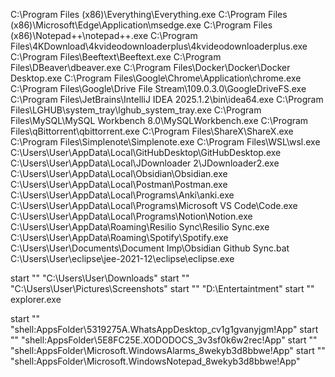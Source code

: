 C:\Program Files (x86)\Everything\Everything.exe
C:\Program Files (x86)\Microsoft\Edge\Application\msedge.exe
C:\Program Files (x86)\Notepad++\notepad++.exe
C:\Program Files\4KDownload\4kvideodownloaderplus\4kvideodownloaderplus.exe
C:\Program Files\Beeftext\Beeftext.exe
C:\Program Files\DBeaver\dbeaver.exe
C:\Program Files\Docker\Docker\Docker Desktop.exe
C:\Program Files\Google\Chrome\Application\chrome.exe
C:\Program Files\Google\Drive File Stream\109.0.3.0\GoogleDriveFS.exe
C:\Program Files\JetBrains\IntelliJ IDEA 2025.1.2\bin\idea64.exe
C:\Program Files\LGHUB\system_tray\lghub_system_tray.exe
C:\Program Files\MySQL\MySQL Workbench 8.0\MySQLWorkbench.exe
C:\Program Files\qBittorrent\qbittorrent.exe
C:\Program Files\ShareX\ShareX.exe
C:\Program Files\Simplenote\Simplenote.exe
C:\Program Files\WSL\wsl.exe
C:\Users\User\AppData\Local\GitHubDesktop\GitHubDesktop.exe
C:\Users\User\AppData\Local\JDownloader 2\JDownloader2.exe
C:\Users\User\AppData\Local\Obsidian\Obsidian.exe
C:\Users\User\AppData\Local\Postman\Postman.exe
C:\Users\User\AppData\Local\Programs\Anki\anki.exe
C:\Users\User\AppData\Local\Programs\Microsoft VS Code\Code.exe
C:\Users\User\AppData\Local\Programs\Notion\Notion.exe
C:\Users\User\AppData\Roaming\Resilio Sync\Resilio Sync.exe
C:\Users\User\AppData\Roaming\Spotify\Spotify.exe
C:\Users\User\Documents\Document Imp\Obsidian Github Sync.bat
C:\Users\User\eclipse\jee-2021-12\eclipse\eclipse.exe

start "" "C:\Users\User\Downloads"
start "" "C:\Users\User\Pictures\Screenshots"
start "" "D:\Entertaintment"
start "" explorer.exe

start "" "shell:AppsFolder\5319275A.WhatsAppDesktop_cv1g1gvanyjgm!App"
start "" "shell:AppsFolder\5E8FC25E.XODODOCS_3v3sf0k6w2rec!App"
start "" "shell:AppsFolder\Microsoft.WindowsAlarms_8wekyb3d8bbwe!App"
start "" "shell:AppsFolder\Microsoft.WindowsNotepad_8wekyb3d8bbwe!App"